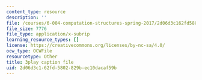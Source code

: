 ```yaml
---
content_type: resource
description: ''
file: /courses/6-004-computation-structures-spring-2017/2d06d3c162fd5802829bec10dacaf59b_0aMDzMhf528.vtt
file_size: 7776
file_type: application/x-subrip
learning_resource_types: []
license: https://creativecommons.org/licenses/by-nc-sa/4.0/
ocw_type: OCWFile
resourcetype: Other
title: 3play caption file
uid: 2d06d3c1-62fd-5802-829b-ec10dacaf59b
---
```

